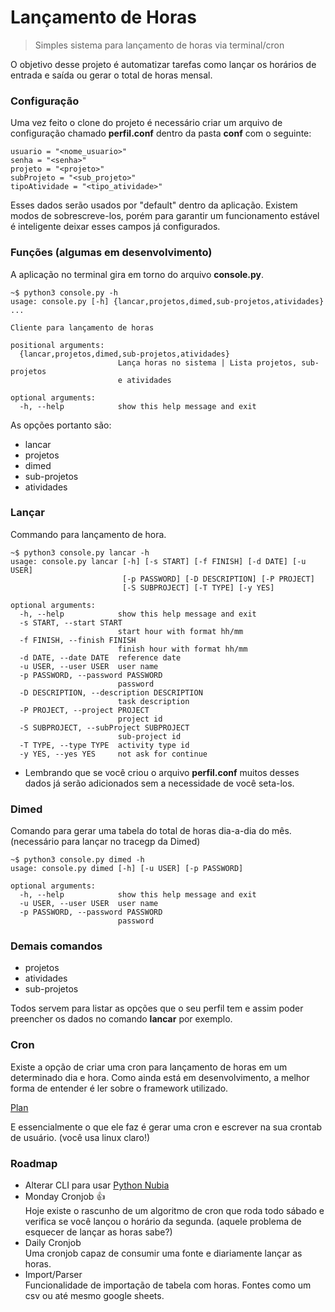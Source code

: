 # Lançamento de Horas
> Simples sistema para lançamento de horas via terminal/cron

O objetivo desse projeto é automatizar tarefas como lançar os horários de entrada e saída ou gerar o total de horas mensal.

### Configuração

Uma vez feito o clone do projeto é necessário criar um arquivo de configuração chamado **perfil.conf** dentro da pasta **conf** com o seguinte:
```
usuario = "<nome_usuario>"
senha = "<senha>"
projeto = "<projeto>"
subProjeto = "<sub_projeto>"
tipoAtividade = "<tipo_atividade>"
```

Esses dados serão usados por "default" dentro da aplicação. Existem modos de sobrescreve-los, porém para garantir
um funcionamento estável é inteligente deixar esses campos já configurados.


### Funções (algumas em desenvolvimento)

A aplicação no terminal gira em torno do arquivo **console.py**.


```shell
~$ python3 console.py -h
usage: console.py [-h] {lancar,projetos,dimed,sub-projetos,atividades} ...

Cliente para lançamento de horas

positional arguments:
  {lancar,projetos,dimed,sub-projetos,atividades}
                        Lança horas no sistema | Lista projetos, sub-projetos
                        e atividades

optional arguments:
  -h, --help            show this help message and exit
```

As opções portanto são:
- lancar
- projetos
- dimed
- sub-projetos
- atividades

### Lançar

Commando para lançamento de hora.
```shell
~$ python3 console.py lancar -h
usage: console.py lancar [-h] [-s START] [-f FINISH] [-d DATE] [-u USER]
                         [-p PASSWORD] [-D DESCRIPTION] [-P PROJECT]
                         [-S SUBPROJECT] [-T TYPE] [-y YES]

optional arguments:
  -h, --help            show this help message and exit
  -s START, --start START
                        start hour with format hh/mm
  -f FINISH, --finish FINISH
                        finish hour with format hh/mm
  -d DATE, --date DATE  reference date
  -u USER, --user USER  user name
  -p PASSWORD, --password PASSWORD
                        password
  -D DESCRIPTION, --description DESCRIPTION
                        task description
  -P PROJECT, --project PROJECT
                        project id
  -S SUBPROJECT, --subProject SUBPROJECT
                        sub-project id
  -T TYPE, --type TYPE  activity type id
  -y YES, --yes YES     not ask for continue
```

* Lembrando que se você criou o arquivo **perfil.conf** muitos desses dados já serão adicionados sem a necessidade de você seta-los.

### Dimed

Comando para gerar uma tabela do total de horas dia-a-dia do mês. (necessário para lançar no tracegp da Dimed)

```shell
~$ python3 console.py dimed -h 
usage: console.py dimed [-h] [-u USER] [-p PASSWORD]

optional arguments:
  -h, --help            show this help message and exit
  -u USER, --user USER  user name
  -p PASSWORD, --password PASSWORD
                        password
```

### Demais comandos

- projetos
- atividades
- sub-projetos

Todos servem para listar as opções que o seu perfil tem e assim poder preencher os dados no comando **lancar** por exemplo.

### Cron

Existe a opção de criar uma cron para lançamento de horas em um determinado dia e hora.
Como ainda está em desenvolvimento, a melhor forma de entender é ler sobre o framework utilizado.

[Plan](https://github.com/fengsp/plan)

E essencialmente o que ele faz é gerar uma cron e escrever na sua crontab de usuário. (você usa linux claro!)

### Roadmap

- Alterar CLI para usar [Python Nubia](https://github.com/facebookincubator/python-nubia)
- Monday Cronjob :thumbsup:  
  Hoje existe o rascunho de um algoritmo de cron que roda todo sábado e verifica se você lançou o horário da segunda. (aquele problema de esquecer de lançar as horas sabe?)
- Daily Cronjob  
  Uma cronjob capaz de consumir uma fonte e diariamente lançar as horas. 
- Import/Parser  
  Funcionalidade de importação de tabela com horas. Fontes como um csv ou até mesmo google sheets. 
